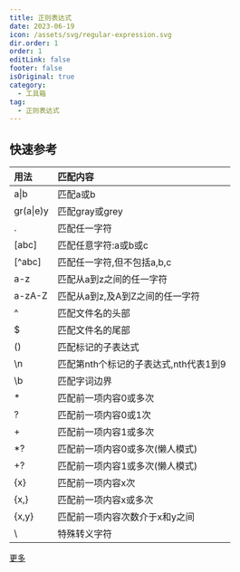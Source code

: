 ```yaml
---
title: 正则表达式
date: 2023-06-19
icon: /assets/svg/regular-expression.svg
dir.order: 1
order: 1
editLink: false
footer: false
isOriginal: true
category:
  - 工具箱
tag:
  - 正则表达式
---
```


## 快速参考

|用法|匹配内容|
|:-|:-|
|a\|b|匹配a或b|
|gr(a\|e)y|匹配gray或grey|
|.|匹配任一字符|
|[abc]|匹配任意字符:a或b或c|
|[^abc]|匹配任一字符,但不包括a,b,c|
|a-z|匹配从a到z之间的任一字符|
|a-zA-Z|匹配从a到z,及A到Z之间的任一字符|
|^|匹配文件名的头部|
|$|匹配文件名的尾部|
|()|匹配标记的子表达式|
|\n|匹配第nth个标记的子表达式,nth代表1到9|
|\b|匹配字词边界|
|*|匹配前一项内容0或多次|
|?|匹配前一项内容0或1次|
|+|匹配前一项内容1或多次|
|*?|匹配前一项内容0或多次(懒人模式)|
|+?|匹配前一项内容1或多次(懒人模式)|
|{x}|匹配前一项内容x次|
|{x,}|匹配前一项内容x或多次|
|{x,y}|匹配前一项内容次数介于x和y之间|
|\\ |特殊转义字符|

[更多](https://learn.microsoft.com/zh-cn/dotnet/standard/base-types/regular-expression-language-quick-reference)
